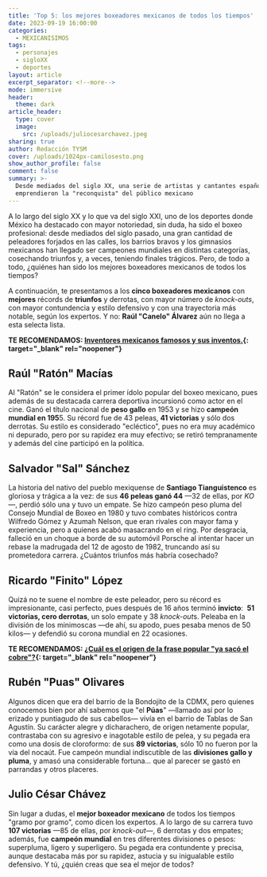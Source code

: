 ```yaml
---
title: 'Top 5: los mejores boxeadores mexicanos de todos los tiempos'
date: 2023-09-19 16:00:00
categories:
  - MEXICANISIMOS
tags:
  - personajes
  - sigloXX
  - deportes
layout: article
excerpt_separator: <!--more-->
mode: immersive
header:
  theme: dark
article_header:
  type: cover
  image:
    src: /uploads/juliocesarchavez.jpeg
sharing: true
author: Redacción TYSM
cover: /uploads/1024px-camilosesto.png
show_author_profile: false
comment: false
summary: >-
  Desde mediados del siglo XX, una serie de artistas y cantantes españoles
  emprendieron la "reconquista" del público mexicano
---
```

A lo largo del siglo XX y lo que va del siglo XXI, uno de los deportes donde México ha destacado con mayor notoriedad, sin duda, ha sido el boxeo profesional: desde mediados del siglo pasado, una gran cantidad de peleadores forjados en las calles, los barrios bravos y los gimnasios mexicanos han llegado ser campeones mundiales en distintas categorías, cosechando triunfos y, a veces, teniendo finales trágicos. Pero, de todo a todo, ¿quiénes han sido los mejores boxeadores mexicanos de todos los tiempos?

A continuación, te presentamos a los **cinco boxeadores mexicanos** con **mejores** récords de **triunfos** y derrotas, con mayor número de *knock-outs*, con mayor contundencia y estilo defensivo y con una trayectoria más notable, según los expertos. Y no: **Raúl "Canelo" Álvarez** aún no llega a esta selecta lista.

**TE RECOMENDAMOS: [Inventores mexicanos famosos y sus inventos.](https://blog.tonoysumariachi.com/cultura/2022/04/25/inventores-mexicanos-famosos-y-sus-inventos.html){: target="_blank" rel="noopener"}**

## Raúl "Ratón" Macías



Al "Ratón" se le considera el primer ídolo popular del boxeo mexicano, pues además de su destacada carrera deportiva incursionó como actor en el cine. Ganó el título nacional de **peso gallo** en 1953 y se hizo **campeón mundial en 195**5\. Su récord fue de 43 peleas, **41 victorias** y sólo dos derrotas. Su estilo es considerado "ecléctico", pues no era muy académico ni depurado, pero por su rapidez era muy efectivo; se retiró tempranamente y además del cine participó en la política.

## Salvador "Sal" Sánchez

La historia del nativo del pueblo mexiquense de **Santiago Tianguistenco** es gloriosa y trágica a la vez: de sus **46 peleas ganó 44** —32 de ellas, por *KO*—, perdió sólo una y tuvo un empate. Se hizo campeón peso pluma del Consejo Mundial de Boxeo en 1980 y tuvo combates históricos contra Wilfredo Gómez y Azumah Nelson, que eran rivales con mayor fama y experiencia, pero a quienes acabó masacrando en el ring. Por desgracia, falleció en un choque a borde de su automóvil Porsche al intentar hacer un rebase la madrugada del 12 de agosto de 1982, truncando así su prometedora carrera. ¿Cuántos triunfos más habría cosechado?

## Ricardo "Finito" López



Quizá no te suene el nombre de este peleador, pero su récord es impresionante, casi perfecto, pues después de 16 años terminó **invicto**:&nbsp; **51 victorias, cero derrotas**, un solo empate y 38 *knock-out*s. Peleaba en la división de los minimoscas —de ahí, su apodo, pues pesaba menos de 50 kilos— y defendió su corona mundial en 22 ocasiones.

**TE RECOMENDAMOS: [¿Cuál es el origen de la frase popular "ya sacó el cobre"?](https://blog.tonoysumariachi.com/mexicanisimos/2022/04/22/cual-es-el-origen-de-la-frase-popular-ya-saco-el-cobre.html){: target="_blank" rel="noopener"}**

## Rubén "Puas" Olivares



Algunos dicen que era del barrio de la Bondojito de la CDMX, pero quienes conocemos bien por ahí sabemos que "el **Púas**" —llamado así por lo erizado y puntiagudo de sus cabellos— vivía en el barrio de Tablas de San Agustín. Su carácter alegre y dicharachero, de origen netamente popular, contrastaba con su agresivo e inagotable estilo de pelea, y su pegada era como una dosis de cloroformo: de sus **89 victorias**, sólo 10 no fueron por la vía del nocaút. Fue campeón mundial indiscutible de las **divisiones gallo y pluma**, y amasó una considerable fortuna… que al parecer se gastó en parrandas y otros placeres.

## Julio César Chávez



Sin lugar a dudas, el **mejor boxeador mexicano** de todos los tiempos "gramo por gramo", como dicen los expertos. A lo largo de su carrera tuvo **107 victorias** —85 de ellas, por *knock-out*—, 6 derrotas y dos empates; además, fue **campeón mundial** en tres diferentes divisiones o pesos: superpluma, ligero y superligero. Su pegada era contundente y precisa, aunque destacaba más por su rapidez, astucia y su inigualable estilo defensivo. Y tú, ¿quién creas que sea el mejor de todos?